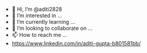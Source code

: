 - 👋 Hi, I’m @aditi2828
- 👀 I’m interested in ...
- 🌱 I’m currently learning ...
- 💞️ I’m looking to collaborate on ...
- 📫 How to reach me ...
- https://www.linkedin.com/in/aditi-gupta-b801581bb/

<!---
aditi2828/aditi2828 is a ✨ special ✨ repository because its `README.md` (this file) appears on your GitHub profile.
You can click the Preview link to take a look at your changes.
--->

